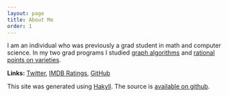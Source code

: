 ```yaml
---
layout: page
title: About Me
order: 1
---
```


I am an individual who was previously a grad student in math and computer
science. In my two grad programs I studied
[graph algorithms](https://github.com/permutationlock/path_coloring_bgl) and
[rational points on varieties](https://en.wikipedia.org/wiki/Rational_point).

**Links:** [Twitter](https://twitter.com/Kieroda),
[IMDB Ratings](https://www.imdb.com/user/ur68064134/ratings?sort=your_rating,desc&ratingFilter=0&mode=detail&ref_=undefined&lastPosition=0),
[GitHub](https://github.com/permutationlock)

This site was generated using [Hakyll](https://jaspervdj.be/hakyll/). The source
is [available on github](https://github.com/permutationlock/hakyll_blog).
